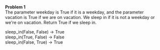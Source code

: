 **Problem 1**</br>
The parameter weekday is True if it is a weekday, and the parameter vacation is True if we are on vacation. We sleep in if it is not a weekday or we're on vacation. Return True if we sleep in.</br>



sleep_in(False, False) → True</br>
sleep_in(True, False) → False</br>
sleep_in(False, True) → True</br>



